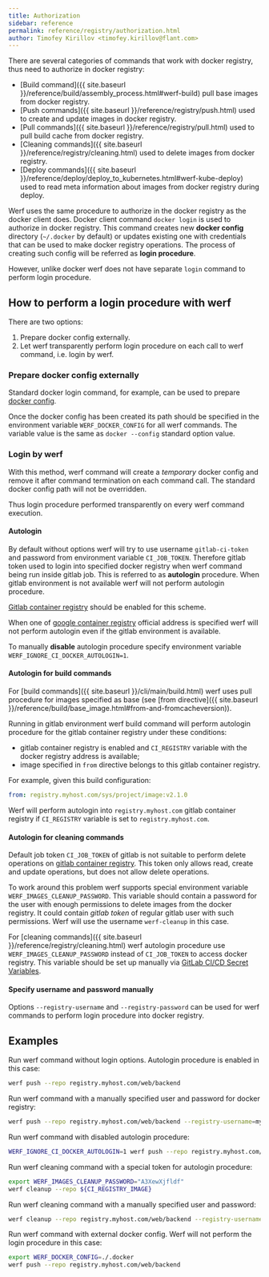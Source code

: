 ```yaml
---
title: Authorization
sidebar: reference
permalink: reference/registry/authorization.html
author: Timofey Kirillov <timofey.kirillov@flant.com>
---
```


There are several categories of commands that work with docker registry, thus need to authorize in docker registry:

* [Build command]({{ site.baseurl }}/reference/build/assembly_process.html#werf-build) pull base images from docker registry.
* [Push commands]({{ site.baseurl }}/reference/registry/push.html) used to create and update images in docker registry.
* [Pull commands]({{ site.baseurl }}/reference/registry/pull.html) used to pull build cache from docker registry.
* [Cleaning commands]({{ site.baseurl }}/reference/registry/cleaning.html) used to delete images from docker registry.
* [Deploy commands]({{ site.baseurl }}/reference/deploy/deploy_to_kubernetes.html#werf-kube-deploy) used to read meta information about images from docker registry during deploy.

Werf uses the same procedure to authorize in the docker registry as the docker client does. Docker client command `docker login` is used to authorize in docker registry. This command creates new **docker config** directory (`~/.docker` by default) or updates existing one with credentials that can be used to make docker registry operations. The process of creating such config will be referred as **login procedure**.

However, unlike docker werf does not have separate `login` command to perform login procedure.

## How to perform a login procedure with werf

There are two options:

1. Prepare docker config externally.
2. Let werf transparently perform login procedure on each call to werf command, i.e. login by werf.

### Prepare docker config externally

Standard docker login command, for example, can be used to prepare [docker config](https://docs.docker.com/engine/reference/commandline/cli/#configuration-files).

Once the docker config has been created its path should be specified in the environment variable `WERF_DOCKER_CONFIG` for all werf commands. The variable value is the same as `docker --config` standard option value.

### Login by werf

With this method, werf command will create a *temporary* docker config and remove it after command termination on each command call. The standard docker config path will not be overridden.

Thus login procedure performed transparently on every werf command execution.

#### Autologin

By default without options werf will try to use username `gitlab-ci-token` and password from environment variable `CI_JOB_TOKEN`. Therefore gitlab token used to login into specified docker registry when werf command being run inside gitlab job. This is referred to as **autologin** procedure. When gitlab environment is not available werf will not perform autologin procedure.

[Gitlab container registry](https://docs.gitlab.com/ee/user/project/container_registry.html) should be enabled for this scheme.

When one of [google container registry](https://cloud.google.com/container-registry/) official address is specified werf will not perform autologin even if the gitlab environment is available.

To manually **disable** autologin procedure specify environment variable `WERF_IGNORE_CI_DOCKER_AUTOLOGIN=1`.

#### Autologin for build commands

For [build commands]({{ site.baseurl }}/cli/main/build.html) werf uses pull procedure for images specified as base (see [from directive]({{ site.baseurl }}/reference/build/base_image.html#from-and-fromcacheversion)).

Running in gitlab environment werf build command will perform autologin procedure for the gitlab container registry under these conditions:

* gitlab container registry is enabled and `CI_REGISTRY` variable with the docker registry address is available;
* image specified in `from` directive belongs to this gitlab container registry.

For example, given this build configuration:

```yaml
from: registry.myhost.com/sys/project/image:v2.1.0
```

Werf will perform autologin into `registry.myhost.com` gitlab container registry if `CI_REGISTRY` variable is set to `registry.myhost.com`.

#### Autologin for cleaning commands

Default job token `CI_JOB_TOKEN` of gitlab is not suitable to perform delete operations on [gitlab container registry](https://docs.gitlab.com/ee/user/project/container_registry.html). This token only allows read, create and update operations, but does not allow delete operations.

To work around this problem werf supports special environment variable `WERF_IMAGES_CLEANUP_PASSWORD`. This variable should contain a password for the user with enough permissions to delete images from the docker registry. It could contain *gitlab token* of regular gitlab user with such permissions. Werf will use the username `werf-cleanup` in this case.

For [cleaning commands]({{ site.baseurl }}/reference/registry/cleaning.html) werf autologin procedure use `WERF_IMAGES_CLEANUP_PASSWORD` instead of `CI_JOB_TOKEN` to access docker registry. This variable should be set up manually via [GitLab CI/CD Secret Variables](https://docs.gitlab.com/ee/ci/variables/#variables).

#### Specify username and password manually

Options `--registry-username` and `--registry-password` can be used for werf commands to perform login procedure into docker registry.

## Examples

Run werf command without login options. Autologin procedure is enabled in this case:

```bash
werf push --repo registry.myhost.com/web/backend
```

Run werf command with a manually specified user and password for docker registry:

```bash
werf push --repo registry.myhost.com/web/backend --registry-username=myuser --registry-password=mypassword
```

Run werf command with disabled autologin procedure:

```bash
WERF_IGNORE_CI_DOCKER_AUTOLOGIN=1 werf push --repo registry.myhost.com/web/backend
```

Run werf cleaning command with a special token for autologin procedure:

```bash
export WERF_IMAGES_CLEANUP_PASSWORD="A3XewXjfldf"
werf cleanup --repo ${CI_REGISTRY_IMAGE}
```

Run werf cleaning command with a manually specified user and password:

```bash
werf cleanup --repo registry.myhost.com/web/backend --registry-username=myuser --registry-password=mypassword
```

Run werf command with external docker config. Werf will not perform the login procedure in this case:

```bash
export WERF_DOCKER_CONFIG=./.docker
werf push --repo registry.myhost.com/web/backend
```
